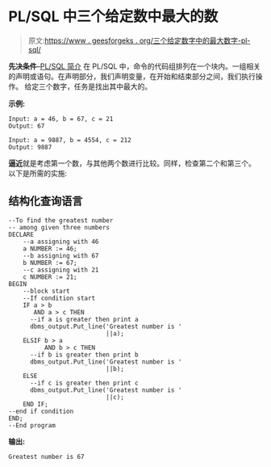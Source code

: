 # PL/SQL 中三个给定数中最大的数

> 原文:[https://www . geesforgeks . org/三个给定数字中的最大数字-pl-sql/](https://www.geeksforgeeks.org/greatest-number-among-three-given-numbers-in-pl-sql/)

**先决条件**–[PL/SQL 简介](https://www.geeksforgeeks.org/plsql-introduction/)
在 PL/SQL 中，命令的代码组排列在一个块内。一组相关的声明或语句。在声明部分，我们声明变量，在开始和结束部分之间，我们执行操作。
给定三个数字，任务是找出其中最大的。

**示例:**

```
Input: a = 46, b = 67, c = 21
Output: 67

Input: a = 9887, b = 4554, c = 212
Output: 9887
```

**逼近**就是考虑第一个数，与其他两个数进行比较。同样，检查第二个和第三个。
以下是所需的实施:

## 结构化查询语言

```
--To find the greatest number
-- among given three numbers
DECLARE
    --a assigning with 46
    a NUMBER := 46;
    --b assigning with 67
    b NUMBER := 67;
    --c assigning with 21
    c NUMBER := 21;
BEGIN
    --block start
    --If condition start
    IF a > b
       AND a > c THEN
      --if a is greater then print a
      dbms_output.Put_line('Greatest number is '
                           ||a);
    ELSIF b > a
          AND b > c THEN
      --if b is greater then print b
      dbms_output.Put_line('Greatest number is '
                           ||b);
    ELSE
      --if c is greater then print c
      dbms_output.Put_line('Greatest number is '
                           ||c);
    END IF;
--end if condition
END;
--End program 
```

**输出:**

```
Greatest number is 67
```